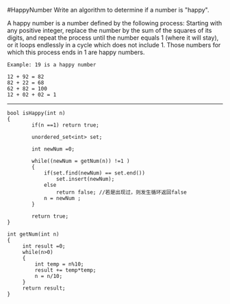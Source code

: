 #HappyNumber
Write an algorithm to determine if a number is "happy".

A happy number is a number defined by the following process: 
Starting with any positive integer, replace the number by the sum of the squares of its digits, 
and repeat the process until the number equals 1 (where it will stay), 
or it loops endlessly in a cycle which does not include 1. 
Those numbers for which this process ends in 1 are happy numbers.

```
Example: 19 is a happy number

12 + 92 = 82
82 + 22 = 68
62 + 82 = 100
12 + 02 + 02 = 1

```
---



```
bool isHappy(int n)
{
        if(n ==1) return true;
        
        unordered_set<int> set;
        
        int newNum =0;
        
        while((newNum = getNum(n)) !=1 )
        {
            if(set.find(newNum) == set.end())
                set.insert(newNum);
            else
                return false; //若是出现过，则发生循环返回false
            n = newNum ;   
        }
        
        return true;
}
    
int getNum(int n)
{
     int result =0;
     while(n>0)
     {
         int temp = n%10;
         result += temp*temp;
         n = n/10;
     }
     return result;
}
```
